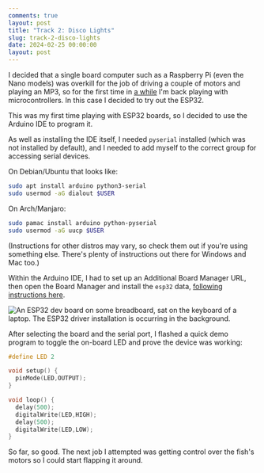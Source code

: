 ```yaml
---
comments: true
layout: post
title: "Track 2: Disco Lights"
slug: track-2-disco-lights
date: 2024-02-25 00:00:00
layout: post
---
```


I decided that a single board computer such as a Raspberry Pi (even the Nano models) was overkill for the job of driving a couple of motors and playing an MP3, so for the first time in [a while](/projects/lego-turtle/) I'm back playing with microcontrollers. In this case I decided to try out the ESP32.

This was my first time playing with ESP32 boards, so I decided to use the Arduino IDE to program it.

As well as installing the IDE itself, I needed `pyserial` installed (which was not installed by default), and I needed to add myself to the correct group for accessing serial devices.

On Debian/Ubuntu that looks like:

```bash
sudo apt install arduino python3-serial
sudo usermod -aG dialout $USER
```

On Arch/Manjaro:

```bash
sudo pamac install arduino python-pyserial
sudo usermod -aG uucp $USER
```

(Instructions for other distros may vary, so check them out if you're using something else. There's plenty of instructions out there for Windows and Mac too.)

Within the Arduino IDE, I had to set up an Additional Board Manager URL, then open the Board Manager and install the `esp32` data, [following instructions here](https://docs.espressif.com/projects/arduino-esp32/en/latest/installing.html).

![An ESP32 dev board on some breadboard, sat on the keyboard of a laptop. The ESP32 driver installation is occurring in the background.](/img/projects/big-mouth-phatt-bass/arduino-ide.jpg)

After selecting the board and the serial port, I flashed a quick demo program to toggle the on-board LED and prove the device was working:

```cpp
#define LED 2

void setup() {
  pinMode(LED,OUTPUT);
}

void loop() {
  delay(500);
  digitalWrite(LED,HIGH);
  delay(500);
  digitalWrite(LED,LOW);
}
```

So far, so good. The next job I attempted was getting control over the fish's motors so I could start flapping it around.
